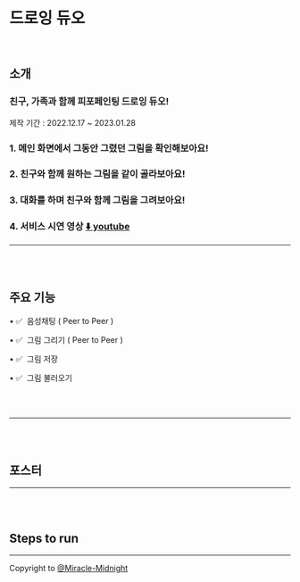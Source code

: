 # 드로잉 듀오

<br/>

## 소개
### 친구, 가족과 함께 피포페인팅 드로잉 듀오!
제작 기간 : 2022.12.17 ~ 2023.01.28

### 1. 메인 화면에서 그동안 그렸던 그림을 확인해보아요!


### 2. 친구와 함께 원하는 그림을 같이 골라보아요!


### 3. 대화를 하며 친구와 함께 그림을 그려보아요!


### 4. 서비스 시연 영상 [⬇️ youtube](https://youtu.be/XEffEqWXxaA)

---

<br/>
<br/>

## 주요 기능

• ✅  음성채팅 ( Peer to Peer )

• ✅  그림 그리기 ( Peer to Peer )

• ✅  그림 저장

• ✅  그림 불러오기

<br/>
<br/>

---

<br/>
<br/>

## 포스터
<!-- 포스터 파일 받고 넣을 예정 -->

---

<br/>
<br/>

## Steps to run
---

<!-- 내용 보완 예정 -->

Copyright to [@Miracle-Midnight](https://github.com/Suyeon-B/Nolmungshimung)

